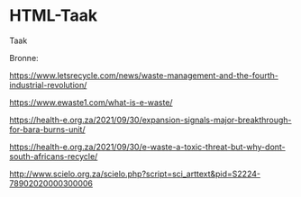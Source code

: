 # HTML-Taak
Taak

Bronne:

https://www.letsrecycle.com/news/waste-management-and-the-fourth-industrial-revolution/

https://www.ewaste1.com/what-is-e-waste/

https://health-e.org.za/2021/09/30/expansion-signals-major-breakthrough-for-bara-burns-unit/

https://health-e.org.za/2021/09/30/e-waste-a-toxic-threat-but-why-dont-south-africans-recycle/

http://www.scielo.org.za/scielo.php?script=sci_arttext&pid=S2224-78902020000300006
